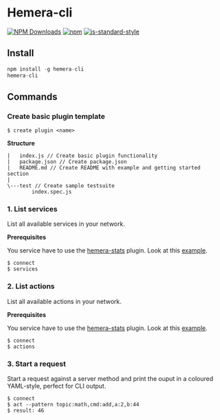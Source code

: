 # Hemera-cli
[![NPM Downloads](https://img.shields.io/npm/dt/hemera-cli.svg?style=flat)](https://www.npmjs.com/package/hemera-cli)
[![npm](https://img.shields.io/npm/v/hemera-cli.svg?maxAge=3600)](https://www.npmjs.com/package/hemera-cli)
[![js-standard-style](https://img.shields.io/badge/code%20style-standard-brightgreen.svg)](http://standardjs.com)

## Install

```js
npm install -g hemera-cli
hemera-cli
```

## Commands

### Create basic plugin template

```
$ create plugin <name>
```
__Structure__
```
|   index.js // Create basic plugin functionality
|   package.json // Create package.json
|   README.md // Create README with example and getting started section
|
\---test // Create sample testsuite
        index.spec.js
```


### 1. List services

List all available services in your network.

__Prerequisites__

You service have to use the [hemera-stats](https://github.com/hemerajs/hemera/tree/master/packages/hemera-stats) plugin. Look at this [example](/example/test-server.js).

```
$ connect
$ services
```


### 2. List actions

List all available actions in your network.

__Prerequisites__

You service have to use the [hemera-stats](https://github.com/hemerajs/hemera/tree/master/packages/hemera-stats) plugin. Look at this [example](/example/test-server.js).
```
$ connect
$ actions
```

### 3. Start a request

Start a request against a server method and print the ouput in a coloured YAML-style, perfect for CLI output.

```
$ connect
$ act --pattern topic:math,cmd:add,a:2,b:44
$ result: 46
```
